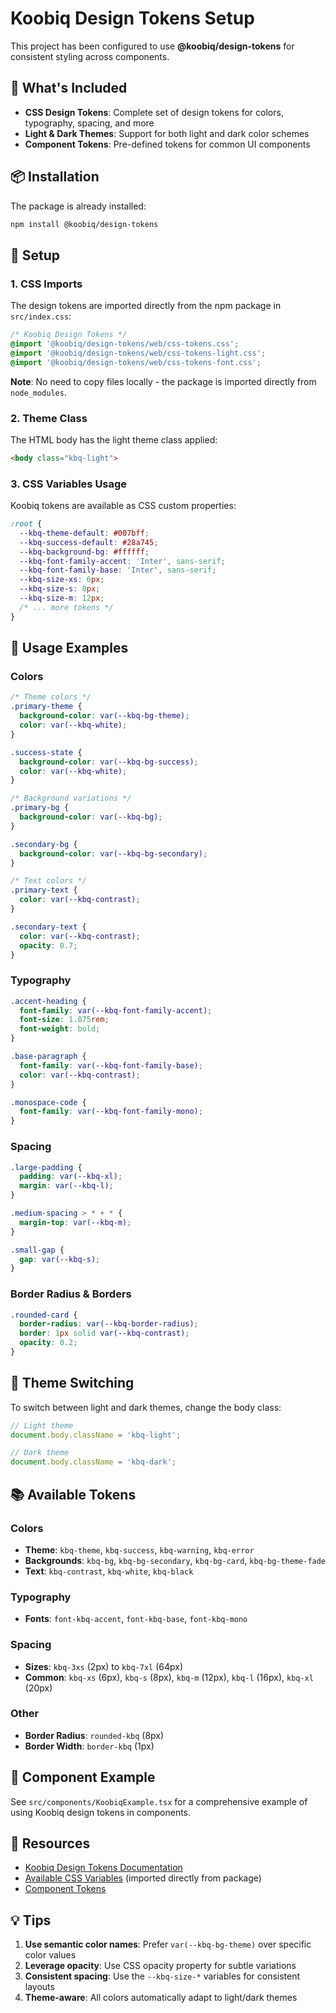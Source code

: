 # Koobiq Design Tokens Setup

This project has been configured to use **@koobiq/design-tokens** for consistent styling across components.

## 🎨 What's Included

- **CSS Design Tokens**: Complete set of design tokens for colors, typography, spacing, and more
- **Light & Dark Themes**: Support for both light and dark color schemes
- **Component Tokens**: Pre-defined tokens for common UI components

## 📦 Installation

The package is already installed:

```bash
npm install @koobiq/design-tokens
```

## 🚀 Setup

### 1. CSS Imports

The design tokens are imported directly from the npm package in `src/index.css`:

```css
/* Koobiq Design Tokens */
@import '@koobiq/design-tokens/web/css-tokens.css';
@import '@koobiq/design-tokens/web/css-tokens-light.css';
@import '@koobiq/design-tokens/web/css-tokens-font.css';
```

**Note**: No need to copy files locally - the package is imported directly from `node_modules`.

### 2. Theme Class

The HTML body has the light theme class applied:

```html
<body class="kbq-light">
```

### 3. CSS Variables Usage

Koobiq tokens are available as CSS custom properties:

```css
:root {
  --kbq-theme-default: #007bff;
  --kbq-success-default: #28a745;
  --kbq-background-bg: #ffffff;
  --kbq-font-family-accent: 'Inter', sans-serif;
  --kbq-font-family-base: 'Inter', sans-serif;
  --kbq-size-xs: 6px;
  --kbq-size-s: 8px;
  --kbq-size-m: 12px;
  /* ... more tokens */
}
```

## 🎯 Usage Examples

### Colors

```css
/* Theme colors */
.primary-theme {
  background-color: var(--kbq-bg-theme);
  color: var(--kbq-white);
}

.success-state {
  background-color: var(--kbq-bg-success);
  color: var(--kbq-white);
}

/* Background variations */
.primary-bg {
  background-color: var(--kbq-bg);
}

.secondary-bg {
  background-color: var(--kbq-bg-secondary);
}

/* Text colors */
.primary-text {
  color: var(--kbq-contrast);
}

.secondary-text {
  color: var(--kbq-contrast);
  opacity: 0.7;
}
```

### Typography

```css
.accent-heading {
  font-family: var(--kbq-font-family-accent);
  font-size: 1.875rem;
  font-weight: bold;
}

.base-paragraph {
  font-family: var(--kbq-font-family-base);
  color: var(--kbq-contrast);
}

.monospace-code {
  font-family: var(--kbq-font-family-mono);
}
```

### Spacing

```css
.large-padding {
  padding: var(--kbq-xl);
  margin: var(--kbq-l);
}

.medium-spacing > * + * {
  margin-top: var(--kbq-m);
}

.small-gap {
  gap: var(--kbq-s);
}
```

### Border Radius & Borders

```css
.rounded-card {
  border-radius: var(--kbq-border-radius);
  border: 1px solid var(--kbq-contrast);
  opacity: 0.2;
}
```

## 🌙 Theme Switching

To switch between light and dark themes, change the body class:

```javascript
// Light theme
document.body.className = 'kbq-light';

// Dark theme
document.body.className = 'kbq-dark';
```

## 📚 Available Tokens

### Colors
- **Theme**: `kbq-theme`, `kbq-success`, `kbq-warning`, `kbq-error`
- **Backgrounds**: `kbq-bg`, `kbq-bg-secondary`, `kbq-bg-card`, `kbq-bg-theme-fade`
- **Text**: `kbq-contrast`, `kbq-white`, `kbq-black`

### Typography
- **Fonts**: `font-kbq-accent`, `font-kbq-base`, `font-kbq-mono`

### Spacing
- **Sizes**: `kbq-3xs` (2px) to `kbq-7xl` (64px)
- **Common**: `kbq-xs` (6px), `kbq-s` (8px), `kbq-m` (12px), `kbq-l` (16px), `kbq-xl` (20px)

### Other
- **Border Radius**: `rounded-kbq` (8px)
- **Border Width**: `border-kbq` (1px)

## 🧩 Component Example

See `src/components/KoobiqExample.tsx` for a comprehensive example of using Koobiq design tokens in components.

## 🔗 Resources

- [Koobiq Design Tokens Documentation](https://github.com/koobiq/design-tokens)
- [Available CSS Variables](node_modules/@koobiq/design-tokens/web/css-tokens.css) (imported directly from package)
- [Component Tokens](node_modules/@koobiq/design-tokens/web/components/)

## 💡 Tips

1. **Use semantic color names**: Prefer `var(--kbq-bg-theme)` over specific color values
2. **Leverage opacity**: Use CSS opacity property for subtle variations
3. **Consistent spacing**: Use the `--kbq-size-*` variables for consistent layouts
4. **Theme-aware**: All colors automatically adapt to light/dark themes
